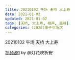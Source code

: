 ```yaml
---
title: 20210102 午场 天桥 大上寿 
date: 2021-01-02
updated: 2021-01-02
tags: [天桥, 大上寿, 相声, 高峰] 
categories: (2020)庚子年场次 
---
```

20210102 午场 天桥 大上寿 



[视频源1](https://weibo.com/1950216183/JBklAuHGJ)  by @灯花映祈安